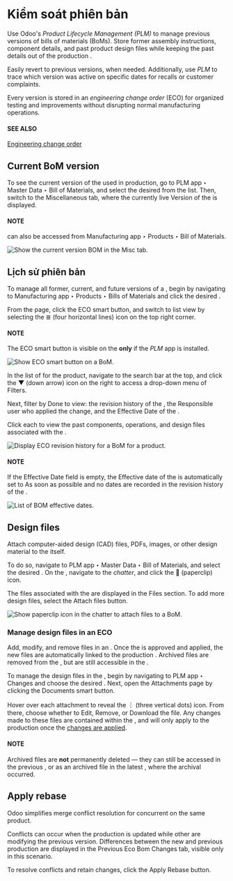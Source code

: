 # Kiểm soát phiên bản

Use Odoo's *Product Lifecycle Management (PLM)* to manage previous versions of bills of materials
(BoMs). Store former assembly instructions, component details, and past product design files while
keeping the past details out of the production .

Easily revert to previous  versions, when needed. Additionally, use *PLM* to trace which 
version was active on specific dates for recalls or customer complaints.

Every  version is stored in an *engineering change order* (ECO) for organized testing and
improvements without disrupting normal manufacturing operations.

#### SEE ALSO
[Engineering change order](engineering_change_orders.md#plm-eco)

## Current BoM version

To see the current version of the  used in production, go to PLM app ‣ Master
Data ‣ Bill of Materials, and select the desired  from the list. Then, switch to the
Miscellaneous tab, where the currently live Version of the  is
displayed.

#### NOTE
 can also be accessed from Manufacturing app ‣ Products ‣ Bill of
Materials.

![Show the current version BOM in the Misc tab.](applications/inventory_and_mrp/plm/manage_changes/version_control/current-version.png)

## Lịch sử phiên bản

To manage all former, current, and future versions of a , begin by navigating to
Manufacturing app ‣ Products ‣ Bills of Materials and click the desired .

From the  page, click the ECO smart button, and switch to list view by selecting
the ≣ (four horizontal lines) icon on the top right corner.

#### NOTE
The ECO smart button is visible on the  **only** if the *PLM* app is installed.

![Show ECO smart button on a BoM.](applications/inventory_and_mrp/plm/manage_changes/version_control/eco-smart-button.png)

In the list of  for the product, navigate to the search bar at the top, and click the
▼ (down arrow) icon on the right to access a drop-down menu of Filters.

Next, filter by Done  to view: the revision history of the , the
Responsible user who applied the change, and the Effective Date of the
.

Click each  to view the past components, operations, and design files associated with the
.

![Display ECO revision history for a BoM for a product.](applications/inventory_and_mrp/plm/manage_changes/version_control/eco-list.png)

#### NOTE
If the Effective Date field is empty, the Effective date of the  is
automatically set to As soon as possible and no dates are recorded in the revision
history of the .

![List of BOM effective dates.](applications/inventory_and_mrp/plm/manage_changes/version_control/no-effective-date.png)

## Design files

Attach computer-aided design (CAD) files, PDFs, images, or other design material to the 
itself.

To do so, navigate to PLM app ‣ Master Data ‣ Bill of Materials, and select the
desired . On the , navigate to the *chatter*, and click the 📎 (paperclip)
icon.

The files associated with the  are displayed in the Files section. To add more
design files, select the Attach files button.

![Show paperclip icon in the chatter to attach files to a BoM.](applications/inventory_and_mrp/plm/manage_changes/version_control/attach-files.png)

### Manage design files in an ECO

Add, modify, and remove files in an . Once the  is approved and applied, the new files are
automatically linked to the production . Archived files are removed from the , but are
still accessible in the .

To manage the design files in the , begin by navigating to PLM app ‣ Changes
and choose the desired . Next, open the Attachments page by clicking the
Documents smart button.

Hover over each attachment to reveal the ︙ (three vertical dots) icon. From there,
choose whether to Edit, Remove, or Download the file. Any
changes made to these files are contained within the , and will only apply to the production
 once the [changes are applied](engineering_change_orders.md#plm-eco-apply-changes).

#### NOTE
Archived files are **not** permanently deleted — they can still be accessed in the previous
, or as an archived file in the latest , where the archival occurred.

## Apply rebase

Odoo simplifies merge conflict resolution for concurrent  on the same product.

Conflicts can occur when the production  is updated while other  are modifying the
previous version. Differences between the new and previous production  are displayed in the
Previous Eco Bom Changes tab, visible only in this scenario.

To resolve conflicts and retain  changes, click the Apply Rebase button.
